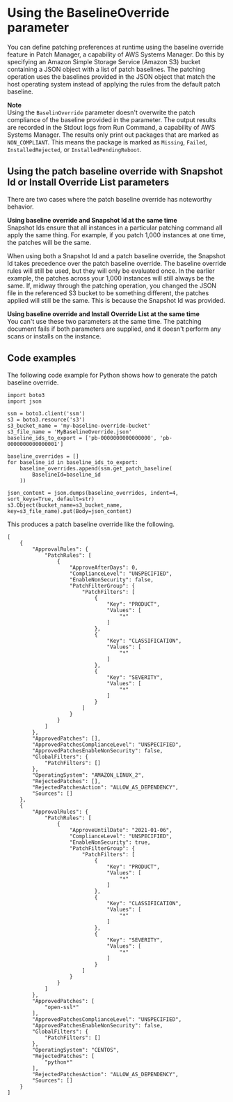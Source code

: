 # Using the BaselineOverride parameter<a name="patch-manager-about-baselineoverride"></a>

You can define patching preferences at runtime using the baseline override feature in Patch Manager, a capability of AWS Systems Manager\. Do this by specifying an Amazon Simple Storage Service \(Amazon S3\) bucket containing a JSON object with a list of patch baselines\. The patching operation uses the baselines provided in the JSON object that match the host operating system instead of applying the rules from the default patch baseline\.

**Note**  
Using the `BaselinOverride` parameter doesn't overwrite the patch compliance of the baseline provided in the parameter\. The output results are recorded in the Stdout logs from Run Command, a capability of AWS Systems Manager\. The results only print out packages that are marked as `NON_COMPLIANT`\. This means the package is marked as `Missing`, `Failed`, `InstalledRejected`, or `InstalledPendingReboot`\.

## Using the patch baseline override with Snapshot Id or Install Override List parameters<a name="patch-manager-about-baselineoverride-other-parameters"></a>

There are two cases where the patch baseline override has noteworthy behavior\.

**Using baseline override and Snapshot Id at the same time**  
Snapshot Ids ensure that all instances in a particular patching command all apply the same thing\. For example, if you patch 1,000 instances at one time, the patches will be the same\.

When using both a Snapshot Id and a patch baseline override, the Snapshot Id takes precedence over the patch baseline override\. The baseline override rules will still be used, but they will only be evaluated once\. In the earlier example, the patches across your 1,000 instances will still always be the same\. If, midway through the patching operation, you changed the JSON file in the referenced S3 bucket to be something different, the patches applied will still be the same\. This is because the Snapshot Id was provided\.

**Using baseline override and Install Override List at the same time**  
You can't use these two parameters at the same time\. The patching document fails if both parameters are supplied, and it doesn't perform any scans or installs on the instance\.

## Code examples<a name="patch-manager-about-baselineoverride-code"></a>

The following code example for Python shows how to generate the patch baseline override\.

```
import boto3
import json

ssm = boto3.client('ssm')
s3 = boto3.resource('s3')
s3_bucket_name = 'my-baseline-override-bucket'
s3_file_name = 'MyBaselineOverride.json'
baseline_ids_to_export = ['pb-0000000000000000', 'pb-0000000000000001']

baseline_overrides = []
for baseline_id in baseline_ids_to_export:
    baseline_overrides.append(ssm.get_patch_baseline(
        BaselineId=baseline_id
    ))

json_content = json.dumps(baseline_overrides, indent=4, sort_keys=True, default=str)
s3.Object(bucket_name=s3_bucket_name, key=s3_file_name).put(Body=json_content)
```

This produces a patch baseline override like the following\.

```
[
    {
        "ApprovalRules": {
            "PatchRules": [
                {
                    "ApproveAfterDays": 0, 
                    "ComplianceLevel": "UNSPECIFIED", 
                    "EnableNonSecurity": false, 
                    "PatchFilterGroup": {
                        "PatchFilters": [
                            {
                                "Key": "PRODUCT", 
                                "Values": [
                                    "*"
                                ]
                            }, 
                            {
                                "Key": "CLASSIFICATION", 
                                "Values": [
                                    "*"
                                ]
                            }, 
                            {
                                "Key": "SEVERITY", 
                                "Values": [
                                    "*"
                                ]
                            }
                        ]
                    }
                }
            ]
        }, 
        "ApprovedPatches": [], 
        "ApprovedPatchesComplianceLevel": "UNSPECIFIED", 
        "ApprovedPatchesEnableNonSecurity": false, 
        "GlobalFilters": {
            "PatchFilters": []
        }, 
        "OperatingSystem": "AMAZON_LINUX_2", 
        "RejectedPatches": [], 
        "RejectedPatchesAction": "ALLOW_AS_DEPENDENCY", 
        "Sources": []
    }, 
    {
        "ApprovalRules": {
            "PatchRules": [
                {
                    "ApproveUntilDate": "2021-01-06", 
                    "ComplianceLevel": "UNSPECIFIED", 
                    "EnableNonSecurity": true, 
                    "PatchFilterGroup": {
                        "PatchFilters": [
                            {
                                "Key": "PRODUCT", 
                                "Values": [
                                    "*"
                                ]
                            }, 
                            {
                                "Key": "CLASSIFICATION", 
                                "Values": [
                                    "*"
                                ]
                            }, 
                            {
                                "Key": "SEVERITY", 
                                "Values": [
                                    "*"
                                ]
                            }
                        ]
                    }
                }
            ]
        }, 
        "ApprovedPatches": [
            "open-ssl*"
        ], 
        "ApprovedPatchesComplianceLevel": "UNSPECIFIED", 
        "ApprovedPatchesEnableNonSecurity": false, 
        "GlobalFilters": {
            "PatchFilters": []
        }, 
        "OperatingSystem": "CENTOS", 
        "RejectedPatches": [
            "python*"
        ], 
        "RejectedPatchesAction": "ALLOW_AS_DEPENDENCY", 
        "Sources": []
    }
]
```